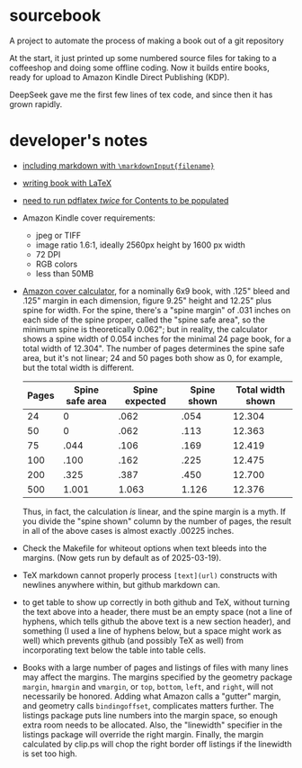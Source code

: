 # sourcebook

A project to automate the process of making a book out of a git repository

At the start, it just printed up some numbered source files for taking to a
coffeeshop and doing some offline coding. Now it builds entire books, ready
for upload to Amazon Kindle Direct Publishing (KDP).

DeepSeek gave me the first few lines of tex code, and since then it has grown
rapidly.

# developer's notes
* [including markdown with `\markdownInput{filename}`](https://www.overleaf.com/learn/how-to/Writing_Markdown_in_LaTeX_Documents)
* [writing book with LaTeX](https://www.overleaf.com/learn/latex/Sections_and_chapters)
* [need to run pdflatex *twice* for Contents to be populated](https://tex.stackexchange.com/a/301109/215508)
* Amazon Kindle cover requirements:
    * jpeg or TIFF
    * image ratio 1.6:1, ideally 2560px height by 1600 px width
    * 72 DPI
    * RGB colors
    * less than 50MB
* [Amazon cover calculator](https://kdp.amazon.com/en_US/cover-calculator),
  for a nominally 6x9 book, with .125" bleed and .125" margin in each dimension,
  figure 9.25" height and 12.25" plus spine for width. For the spine, there's
  a "spine margin" of .031 inches on each side of the spine proper, called the
  "spine safe area", so the minimum spine is theoretically 0.062"; but in
  reality, the calculator shows a spine width of 0.054 inches for the minimal
  24 page book, for a total width of 12.304". The number of pages determines
  the spine safe area, but it's not linear; 24 and 50 pages both show as 0,
  for example, but the total width is different.

  |Pages|Spine safe area|Spine expected|Spine shown|Total width shown|
  |-----|---------------|--------------|-----------|-----------------|
  |   24|              0|          .062|       .054|           12.304|
  |   50|              0|          .062|       .113|           12.363|
  |   75|           .044|          .106|       .169|           12.419|
  |  100|           .100|          .162|       .225|           12.475|
  |  200|           .325|          .387|       .450|           12.700|
  |  500|          1.001|         1.063|      1.126|           12.376|

  Thus, in fact, the calculation *is* linear, and the spine margin is a
  myth. If you divide the "spine shown" column by the number of pages,
  the result in all of the above cases is almost exactly .00225 inches.
* Check the Makefile for whiteout options when text bleeds into the
  margins. (Now gets run by default as of 2025-03-19).
* TeX markdown cannot properly process `[text](url)` constructs with
  newlines anywhere within, but github markdown can.
* to get table to show up correctly in both github and TeX, without turning
  the text above into a header, there must be an empty space (not a line
  of hyphens, which tells github the above text is a new section header), and
  something (I used a line of hyphens below, but a space might work as well)
  which prevents github (and possibly TeX as well) from incorporating text
  below the table into table cells.
* Books with a large number of pages and listings of files with many lines
  may affect the margins. The margins specified by the geometry package
  `margin`, `hmargin` and `vmargin`, or `top`, `bottom`, `left`, and `right`,
  will not necessarily be honored. Adding what Amazon calls a "gutter" margin,
  and geometry calls `bindingoffset`, complicates matters further. The listings
  package puts line numbers into the margin space, so enough extra room
  needs to be allocated. Also, the "linewidth" specifier in the listings
  package will override the right margin. Finally, the margin calculated
  by clip.ps will chop the right border off listings if the linewidth is
  set too high.
